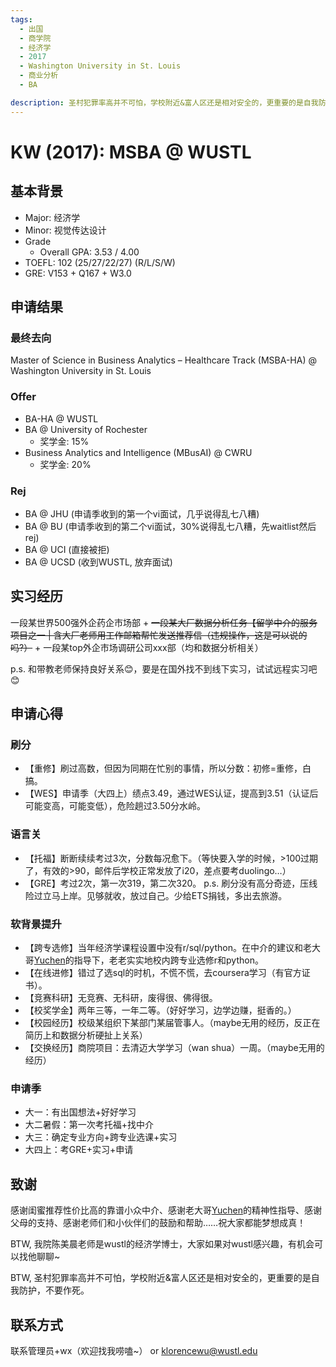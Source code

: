 ```yaml
---
tags:
  - 出国
  - 商学院
  - 经济学
  - 2017
  - Washington University in St. Louis
  - 商业分析
  - BA

description: 圣村犯罪率高并不可怕，学校附近&富人区还是相对安全的，更重要的是自我防护，不要作死。
---
```

# KW (2017): MSBA @ WUSTL

## 基本背景
- Major: 经济学
- Minor: 视觉传达设计
- Grade
  - Overall GPA: 3.53 / 4.00
- TOEFL: 102 (25/27/22/27) (R/L/S/W) 
- GRE: V153 + Q167 + W3.0

## 申请结果

### 最终去向

Master of Science in Business Analytics – Healthcare Track (MSBA-HA) @ Washington University in St. Louis

### Offer
- BA-HA @ WUSTL
- BA @ University of Rochester
  - 奖学金: 15% 
- Business Analytics and Intelligence (MBusAI) @ CWRU
  - 奖学金: 20% 

### Rej
- BA @ JHU (申请季收到的第一个vi面试，几乎说得乱七八糟)
- BA @ BU (申请季收到的第二个vi面试，30%说得乱七八糟，先waitlist然后rej)
- BA @ UCI (直接被拒)
- BA @ UCSD (收到WUSTL, 放弃面试)

## 实习经历
一段某世界500强外企药企市场部 + ~~一段某大厂数据分析任务【留学中介的服务项目之一 | 含大厂老师用工作邮箱帮忙发送推荐信（违规操作，这是可以说的吗?）~~ + 一段某top外企市场调研公司xxx部（均和数据分析相关）

p.s. 和带教老师保持良好关系😊，要是在国外找不到线下实习，试试远程实习吧😊

## 申请心得

### 刷分
- 【重修】刷过高数，但因为同期在忙别的事情，所以分数：初修=重修，白搞。
- 【WES】申请季（大四上）绩点3.49，通过WES认证，提高到3.51（认证后可能变高，可能变低），危险趟过3.50分水岭。

### 语言关
- 【托福】断断续续考过3次，分数每况愈下。（等快要入学的时候，>100过期了，有效的>90，邮件后学校正常发放了i20，差点要考duolingo…）
- 【GRE】考过2次，第一次319，第二次320。
p.s. 刷分没有高分奇迹，压线险过立马上岸。见够就收，放过自己。少给ETS捐钱，多出去旅游。

### 软背景提升
- 【跨专选修】当年经济学课程设置中没有r/sql/python。在中介的建议和老大哥[Yuchen](../../../cise/abroad/2015/yuchen)的指导下，老老实实地校内跨专业选修r和python。
- 【在线进修】错过了选sql的时机，不慌不慌，去coursera学习（有官方证书）。
- 【竞赛科研】无竞赛、无科研，废得很、佛得很。
- 【校奖学金】两年三等，一年二等。（好好学习，边学边赚，挺香的。）
- 【校园经历】校级某组织下某部门某届管事人。（maybe无用的经历，反正在简历上和数据分析硬扯上关系）
- 【交换经历】商院项目：去清迈大学学习（wan shua）一周。（maybe无用的经历）

### 申请季
- 大一：有出国想法+好好学习 
- 大二暑假：第一次考托福+找中介 
- 大三：确定专业方向+跨专业选课+实习
- 大四上：考GRE+实习+申请

## 致谢

感谢闺蜜推荐性价比高的靠谱小众中介、感谢老大哥[Yuchen](../../../cise/abroad/2015/yuchen)的精神性指导、感谢父母的支持、感谢老师们和小伙伴们的鼓励和帮助……祝大家都能梦想成真！

BTW, 我院陈美晨老师是wustl的经济学博士，大家如果对wustl感兴趣，有机会可以找他聊聊~ 

BTW, 圣村犯罪率高并不可怕，学校附近&富人区还是相对安全的，更重要的是自我防护，不要作死。

## 联系方式

联系管理员+wx（欢迎找我唠嗑~） or klorencewu@wustl.edu 
